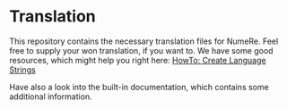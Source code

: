 # Translation
This repository contains the necessary translation files for NumeRe. Feel free to supply your won translation, if you want to. We have some good resources, which might help you right here: [HowTo: Create Language Strings](https://github.com/numere-org/NumeRe/wiki/HowTo:-Create-Language-Strings)

Have also a look into the built-in documentation, which contains some additional information.
